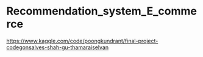 # Recommendation_system_E_commerce

https://www.kaggle.com/code/poongkundrant/final-project-codegonsalves-shah-gu-thamaraiselvan

